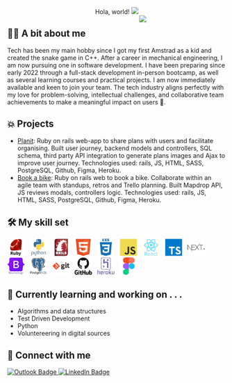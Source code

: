 
<div align="center">Hola, world! <img src="https://media.giphy.com/media/hvRJCLFzcasrR4ia7z/giphy.gif" width="20px"/></span></div>

<img align="right" width="200" src="https://media.giphy.com/media/KGhpQ5NMoWKQurlHwI/giphy.gif" />

##  👩‍💻 A bit about me 
Tech has been my main hobby since I got my first Amstrad as a kid and created the snake game in C++. After a career in mechanical engineering, I am now pursuing one in software development. I have been preparing since early 2022 through a full-stack development in-person bootcamp, as well as several learning courses and practical projects. I am now immediately available and keen to join your team.
The tech industry aligns perfectly with my love for problem-solving, intellectual challenges, and collaborative team achievements to make a meaningful impact on users :rocket:.


## 💥 Projects 

- [Planit](https://www.wagon-planit.online): Ruby on rails web-app to share plans with users and facilitate organising. Built user journey, backend models and controllers, SQL schema, third party API integration to generate plans images and Ajax to improve user journey.
Technologies used: rails, JS, HTML, SASS, PostgreSQL, Github, Figma, Heroku.
- [Book a bike](https://book-a-bike2.herokuapp.com/): Ruby on rails web to book a bike. Collaborate within an agile team with standups, retros and Trello planning. Built Mapdrop API, JS reviews modals, controllers logic.
Technologies used: rails, JS, HTML, SASS, PostgreSQL, Github, Figma, Heroku.

## 🛠 My skill set
<div>
  <img src="https://github.com/devicons/devicon/blob/master/icons/ruby/ruby-original-wordmark.svg" title="Ruby" alt="Ruby" width="40" height="40"/>
  &nbsp;  
  <img src="https://github.com/devicons/devicon/blob/master/icons/python/python-original-wordmark.svg" title="Python" alt="Python" width="40" height="40"/>
  &nbsp;
  <img src="https://github.com/devicons/devicon/blob/master/icons/rails/rails-original-wordmark.svg" title="Rails" alt="Rails" width="40" height="40"/>
  &nbsp;
  <img src="https://github.com/devicons/devicon/blob/master/icons/html5/html5-original.svg" title="HTML5" alt="HTML" width="40" height="40"/>
  &nbsp;
  <img src="https://github.com/devicons/devicon/blob/master/icons/css3/css3-plain-wordmark.svg"  title="CSS3" alt="CSS" width="40" height="40"/>
  &nbsp;
  <img src="https://github.com/devicons/devicon/blob/master/icons/javascript/javascript-original.svg" title="JavaScript" alt="JavaScript" width="40" height="40"/>
  &nbsp;
  <img src="https://github.com/devicons/devicon/blob/master/icons/react/react-original-wordmark.svg" title="React" alt="React" width="40" height="40"/>
  &nbsp;
  <img src="https://github.com/devicons/devicon/blob/master/icons/typescript/typescript-plain.svg" title="Typescript" alt="Typescript" width="40" height="40"/>
  &nbsp;
  <img src="https://github.com/devicons/devicon/blob/master/icons/nextjs/nextjs-original-wordmark.svg" title="Nextjs" alt="Nextjs" width="40" height="40"/>
  &nbsp;
  <img src="https://github.com/devicons/devicon/blob/master/icons/bootstrap/bootstrap-original-wordmark.svg" title="Bootstrap" alt="Bootstrap" width="40" height="40"/>
  &nbsp;
  <img src="https://github.com/devicons/devicon/blob/master/icons/postgresql/postgresql-original-wordmark.svg" title="SQL" alt="SQL" width="40" height="40"/>
  &nbsp;
  <img src="https://github.com/devicons/devicon/blob/master/icons/git/git-original-wordmark.svg" title="Git" alt="Git" width="40" height="40"/>
  &nbsp;
<img src="https://github.com/devicons/devicon/blob/master/icons/github/github-original-wordmark.svg" title="Github" alt="Github" width="40" height="40"/>
  &nbsp;
  <img src="https://github.com/devicons/devicon/blob/master/icons/heroku/heroku-original-wordmark.svg" title="Heroku" alt="Heroku" width="40" height="40"/>
  &nbsp; 
  <img src="https://github.com/devicons/devicon/blob/master/icons/figma/figma-original.svg" title="Figma" alt="Figma" width="40" height="40"/>
  </div>
  

## 📖 Currently learning and working on . . .
- Algorithms and data structures 
- Test Driven Development
- Python 
- Voluntereering in digital sources
  
## 🤩 Connect with me
<div id="badges">
  <a href="mailto: gadorcruz@hotmail.com">
    <img src="https://img.shields.io/badge/Microsoft_Outlook-0078D4?style=for-the-badge&logo=microsoft-outlook&logoColor=white" alt="Outlook Badge"/>
  </a>
  <a href="https://www.linkedin.com/in/gadorcc/">
    <img src="https://img.shields.io/badge/LinkedIn-blue?style=for-the-badge&logo=linkedin&logoColor=white" alt="LinkedIn Badge"/>
  </a>
  
</div>

<!--
**gadorcc/gadorcc** is a ✨ _special_ ✨ repository because its `README.md` (this file) appears on your GitHub profile.

Here are some ideas to get you started:

- 🔭 I’m currently working on ...
- 🌱 I’m currently learning ...
- 👯 I’m looking to collaborate on ...
- 🤔 I’m looking for help with ...
- 💬 Ask me about ...
- 📫 How to reach me: ...
- 😄 Pronouns: ...
- ⚡ Fun fact: ...
-->
